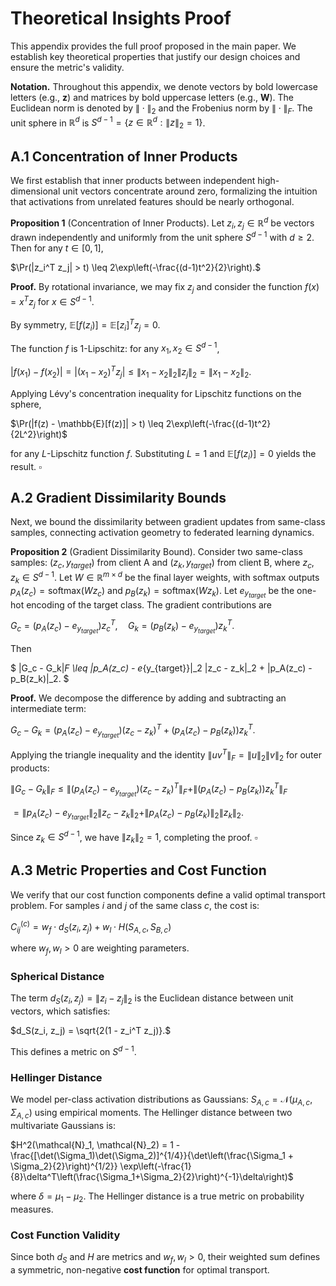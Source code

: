 # Theoretical Insights Proof

This appendix provides the full proof proposed in the main paper. We establish key theoretical properties that justify our design choices and ensure the metric's validity.

**Notation.** Throughout this appendix, we denote vectors by bold lowercase letters (e.g., **z**) and matrices by bold uppercase letters (e.g., **W**). The Euclidean norm is denoted by $\|\cdot\|_2$ and the Frobenius norm by $\|\cdot\|_F$. The unit sphere in $\mathbb{R}^d$ is $S^{d-1} = \{z \in \mathbb{R}^d : \|z\|_2 = 1\}$.

## A.1 Concentration of Inner Products

We first establish that inner products between independent high-dimensional unit vectors concentrate around zero, formalizing the intuition that activations from unrelated features should be nearly orthogonal.

**Proposition 1** (Concentration of Inner Products). Let $z_i, z_j \in \mathbb{R}^d$ be vectors drawn independently and uniformly from the unit sphere $S^{d-1}$ with $d \geq 2$. Then for any $t \in [0,1]$,

$\Pr(|z_i^T z_j| > t) \leq 2\exp\left(-\frac{(d-1)t^2}{2}\right).$

**Proof.** By rotational invariance, we may fix $z_j$ and consider the function $f(x) = x^T z_j$ for $x \in S^{d-1}$. 

By symmetry, $\mathbb{E}[f(z_i)] = \mathbb{E}[z_i]^T z_j = 0$.

The function $f$ is 1-Lipschitz: for any $x_1, x_2 \in S^{d-1}$,

$|f(x_1) - f(x_2)| = |(x_1 - x_2)^T z_j| \leq \|x_1 - x_2\|_2 \|z_j\|_2 = \|x_1 - x_2\|_2.$

Applying Lévy's concentration inequality for Lipschitz functions on the sphere,

$\Pr(|f(z) - \mathbb{E}[f(z)]| > t) \leq 2\exp\left(-\frac{(d-1)t^2}{2L^2}\right)$

for any $L$-Lipschitz function $f$. Substituting $L = 1$ and $\mathbb{E}[f(z_i)] = 0$ yields the result. $\square$

## A.2 Gradient Dissimilarity Bounds

Next, we bound the dissimilarity between gradient updates from same-class samples, connecting activation geometry to federated learning dynamics.

**Proposition 2** (Gradient Dissimilarity Bound). Consider two same-class samples: $(z_c, y_{target})$ from client A and $(z_k, y_{target})$ from client B, where $z_c, z_k \in S^{d-1}$. Let $W \in \mathbb{R}^{m \times d}$ be the final layer weights, with softmax outputs $p_A(z_c) = \text{softmax}(Wz_c)$ and $p_B(z_k) = \text{softmax}(Wz_k)$. Let $e_{y_{target}}$ be the one-hot encoding of the target class. The gradient contributions are

$G_c = (p_A(z_c) - e_{y_{target}})z_c^T, \quad G_k = (p_B(z_k) - e_{y_{target}})z_k^T.$

Then

$ \|G_c - G_k\|_F \leq \|p_A(z_c) - e_{y_{target}}\|_2 \|z_c - z_k\|_2 + \|p_A(z_c) - p_B(z_k)\|_2. $

**Proof.** We decompose the difference by adding and subtracting an intermediate term:

$G_c - G_k = (p_A(z_c) - e_{y_{target}})(z_c - z_k)^T + (p_A(z_c) - p_B(z_k))z_k^T.$

Applying the triangle inequality and the identity $\|uv^T\|_F = \|u\|_2 \|v\|_2$ for outer products:

$\|G_c - G_k\|_F \leq \|(p_A(z_c) - e_{y_{target}})(z_c - z_k)^T\|_F + \|(p_A(z_c) - p_B(z_k))z_k^T\|_F$

$= \|p_A(z_c) - e_{y_{target}}\|_2 \|z_c - z_k\|_2 + \|p_A(z_c) - p_B(z_k)\|_2 \|z_k\|_2.$

Since $z_k \in S^{d-1}$, we have $\|z_k\|_2 = 1$, completing the proof. $\square$

## A.3 Metric Properties and Cost Function

We verify that our cost function components define a valid optimal transport problem. For samples $i$ and $j$ of the same class $c$, the cost is:

$C_{ij}^{(c)} = w_f \cdot d_S(z_i, z_j) + w_l \cdot H(S_{A,c}, S_{B,c})$

where $w_f, w_l > 0$ are weighting parameters.

### Spherical Distance
The term $d_S(z_i, z_j) = \|z_i - z_j\|_2$ is the Euclidean distance between unit vectors, which satisfies:

$d_S(z_i, z_j) = \sqrt{2(1 - z_i^T z_j)}.$

This defines a metric on $S^{d-1}$.

### Hellinger Distance
We model per-class activation distributions as Gaussians: $S_{A,c} = \mathcal{N}(\mu_{A,c}, \Sigma_{A,c})$ using empirical moments. The Hellinger distance between two multivariate Gaussians is:

$H^2(\mathcal{N}_1, \mathcal{N}_2) = 1 - \frac{[\det(\Sigma_1)\det(\Sigma_2)]^{1/4}}{\det\left(\frac{\Sigma_1 + \Sigma_2}{2}\right)^{1/2}} \exp\left(-\frac{1}{8}\delta^T\left(\frac{\Sigma_1+\Sigma_2}{2}\right)^{-1}\delta\right)$

where $\delta = \mu_1 - \mu_2$. The Hellinger distance is a true metric on probability measures.

### Cost Function Validity
Since both $d_S$ and $H$ are metrics and $w_f, w_l > 0$, their weighted sum defines a symmetric, non-negative **cost function** for optimal transport.
